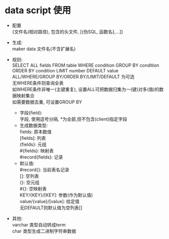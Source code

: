 # data script 使用

* 配置  
    {文件名(相对路径), 包含的头文件, [{伪SQL, 函数名},...]}  

* 生成:  
    maker data 文件名(不含扩展名)  

* 规则:  
    SELECT ALL fields FROM table WHERE condition GROUP BY condition ORDER BY condition LIMIT number DEFAULT value  
    ALL/WHERE/GROUP BY/ORDER BY/LIMIT/DEFAULT 为可选  
    无WHERE条件则查询全表  
    如WHERE条件非唯一(主键重复), 设置ALL可把数据归集为一(键)对多(值)的数据映射集合  
    如需要数据去重, 可设置GROUP BY 
    * 字段(field):  
        字段, 使用逗号分隔, *为全部,但不包含(client)指定字段  
    * 生成数据类型:  
        fields: 原本数值  
        \[fields\]: 列表  
        {fields}: 元组  
        \#{fields}: 映射表  
        \#record{fields}: 记录  
    * 默认值:  
        #record{}: 当前表名记录  
        []: 空列表  
        {}: 空元组  
        \#{}: 空映射表  
        KEY/{KEY}/[KEY]: 参数(作为默认值)  
        value/{value}/\[value\]: 给定值  
        无DEFAULT则默认值为空列表[]  

* 其他:  
    varchar 类型自动转成term  
    char 类型生成二进制字符串数据  
